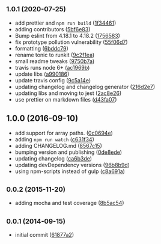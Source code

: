 ## <small>1.0.1 (2020-07-25)</small>

- add prettier and `npm run build` ([1f34461](https://github.com/skratchdot/object-path-set/commit/1f34461))
- adding contributors ([5bf6e83](https://github.com/skratchdot/object-path-set/commit/5bf6e83))
- Bump eslint from 4.18.1 to 4.18.2 ([1756583](https://github.com/skratchdot/object-path-set/commit/1756583))
- fix prototype pollution vulnerability ([55f06d7](https://github.com/skratchdot/object-path-set/commit/55f06d7))
- formatting ([6bddc79](https://github.com/skratchdot/object-path-set/commit/6bddc79))
- rename tonic to runkit ([9c2f1ea](https://github.com/skratchdot/object-path-set/commit/9c2f1ea))
- small readme tweaks ([9750b7a](https://github.com/skratchdot/object-path-set/commit/9750b7a))
- travis runs node 6+ ([ac1969b](https://github.com/skratchdot/object-path-set/commit/ac1969b))
- update libs ([a990186](https://github.com/skratchdot/object-path-set/commit/a990186))
- update travis config ([9c5a14e](https://github.com/skratchdot/object-path-set/commit/9c5a14e))
- updating changelog and changelog generator ([216d2e7](https://github.com/skratchdot/object-path-set/commit/216d2e7))
- updating libs and moving to jest ([2ac8e26](https://github.com/skratchdot/object-path-set/commit/2ac8e26))
- use prettier on markdown files ([d43fa07](https://github.com/skratchdot/object-path-set/commit/d43fa07))

## 1.0.0 (2016-09-10)

- add support for array paths. ([0c0694e](https://github.com/skratchdot/object-path-set/commit/0c0694e))
- adding `npm run watch` ([c631f34](https://github.com/skratchdot/object-path-set/commit/c631f34))
- adding CHANGELOG.md ([8567c15](https://github.com/skratchdot/object-path-set/commit/8567c15))
- bumping version and publishing ([0de8ede](https://github.com/skratchdot/object-path-set/commit/0de8ede))
- updating changelog ([ca6b3de](https://github.com/skratchdot/object-path-set/commit/ca6b3de))
- updating devDependency versions ([96b8b9d](https://github.com/skratchdot/object-path-set/commit/96b8b9d))
- using npm-scripts instead of gulp ([c8a691a](https://github.com/skratchdot/object-path-set/commit/c8a691a))

## <small>0.0.2 (2015-11-20)</small>

- adding mocha and test coverage ([8b5ac54](https://github.com/skratchdot/object-path-set/commit/8b5ac54))

## <small>0.0.1 (2014-09-15)</small>

- initial commit ([61877a2](https://github.com/skratchdot/object-path-set/commit/61877a2))
